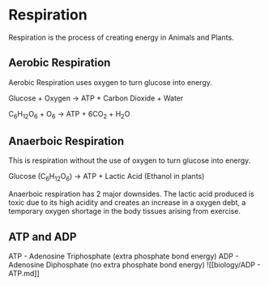 # Respiration
Respiration is the process of creating energy in Animals and Plants.

## Aerobic Respiration
Aerobic Respiration uses oxygen to turn glucose into energy.

Glucose + Oxygen -> ATP + Carbon Dioxide + Water

C<sub>6</sub>H<sub>12</sub>O<sub>6</sub> + O<sub>6</sub> -> ATP + 6CO<sub>2</sub> + H<sub>2</sub>O

## Anaerboic Respiration
This is respiration without the use of oxygen to turn glucose into energy.

Glucose (C<sub>6</sub>H<sub>12</sub>O<sub>6</sub>) -> ATP + Lactic Acid (Ethanol in plants)

Anaerboic respiration has 2 major downsides. The lactic acid produced is toxic due to its high acidity and creates an increase in a oxygen debt, a temporary oxygen shortage in the body tissues arising from exercise.

## ATP and ADP
ATP - Adenosine Triphosphate (extra phosphate bond energy)
ADP - Adenosine Diphosphate (no extra phosphate bond energy)
![[biology/ADP - ATP.md]]

